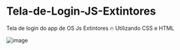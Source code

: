 # Tela-de-Login-JS-Extintores
Tela de login do app de OS Js Extintores :fire:
Utilizando CSS e HTML

![image](https://user-images.githubusercontent.com/83443899/234911185-3063d73d-9f04-444d-817b-4459bcda4a3d.png)
